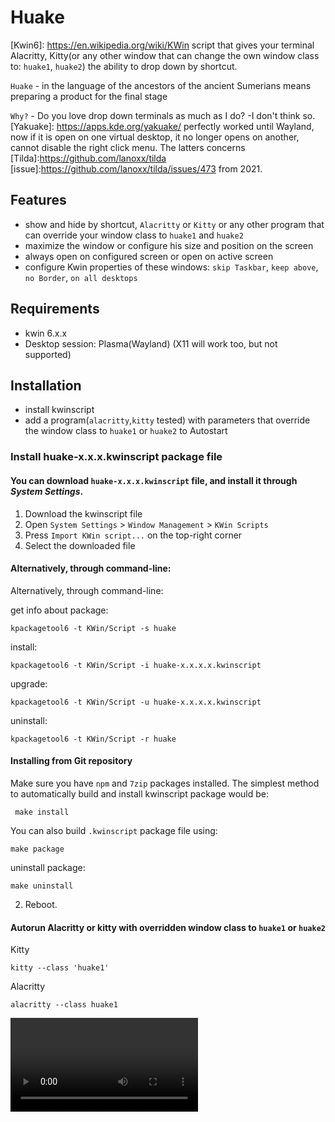 # Huake

[Kwin6]: https://en.wikipedia.org/wiki/KWin script that gives your terminal Alacritty, Kitty(or any other window that can change the own window class to: `huake1`, `huake2`) the ability to drop down by shortcut.

`Huake` - in the language of the ancestors of the ancient Sumerians means preparing a product for the final stage

`Why?` - Do you love drop down terminals as much as I do? -I don't think so. [Yakuake]: https://apps.kde.org/yakuake/ perfectly worked until Wayland, now if it is open on one virtual desktop, it no longer opens on another, cannot disable the right click menu. The latters concerns [Tilda]:https://github.com/lanoxx/tilda [issue]:https://github.com/lanoxx/tilda/issues/473 from 2021.

## Features

- show and hide by shortcut, `Alacritty` or `Kitty` or any other program that can override your window class to `huake1` and `huake2`
- maximize the window or configure his size and position on the screen
- always open on configured screen or open on active screen
- configure Kwin properties of these windows: `skip Taskbar`, `keep above`, `no Border`, `on all desktops`

## Requirements

- kwin 6.x.x
- Desktop session: Plasma(Wayland) (X11 will work too, but not supported)

## Installation

- install kwinscript
- add a program(`alacritty`,`kitty` tested) with parameters that override the window class to `huake1` or `huake2` to Autostart

### Install huake-x.x.x.kwinscript package file

#### You can download `huake-x.x.x.kwinscript` file, and install it through _System Settings_.

1.  Download the kwinscript file
2.  Open `System Settings` > `Window Management` > `KWin Scripts`
3.  Press `Import KWin script...` on the top-right corner
4.  Select the downloaded file

#### Alternatively, through command-line:

Alternatively, through command-line:

get info about package:

```
kpackagetool6 -t KWin/Script -s huake
```

install:

```
kpackagetool6 -t KWin/Script -i huake-x.x.x.x.kwinscript
```

upgrade:

```
kpackagetool6 -t KWin/Script -u huake-x.x.x.x.kwinscript
```

uninstall:

```
kpackagetool6 -t KWin/Script -r huake
```

#### Installing from Git repository

Make sure you have `npm` and `7zip` packages installed.
The simplest method to automatically build and install kwinscript package would be:

```
 make install
```

You can also build `.kwinscript` package file using:

```
make package
```

uninstall package:

```
make uninstall
```

2. Reboot.

#### Autorun Alacritty or kitty with overridden window class to `huake1` or `huake2`

Kitty

```
kitty --class 'huake1'
```

Alacritty

```
alacritty --class huake1
```

![installation](media/installation_huake.webm)
